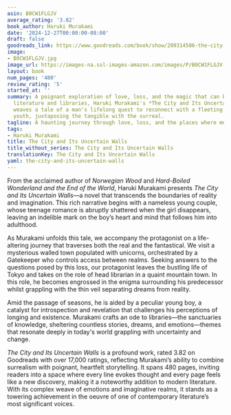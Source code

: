 ```yaml
---
asin: B0CW1FLGJV
average_rating: '3.82'
book_author: Haruki Murakami
date: '2024-12-27T00:00:00-08:00'
draft: false
goodreads_link: https://www.goodreads.com/book/show/209314506-the-city-and-its-uncertain-walls
image:
- B0CW1FLGJV.jpg
image_url: https://images-na.ssl-images-amazon.com/images/P/B0CW1FLGJV.01._SCLZZZZZZZ.jpg
layout: book
num_pages: '480'
review_rating: '5'
started_at: ''
summary: A poignant exploration of love, loss, and the magic that can be found in
  literature and libraries, Haruki Murakami's *The City and Its Uncertain Walls* intricately
  weaves a tale of a man's lifelong quest to reconnect with a fleeting love from his
  youth, juxtaposing the tangible with the surreal.
tagline: A haunting journey through love, loss, and the places where memories linger.
tags:
- Haruki Murakami
title: The City and Its Uncertain Walls
title_without_series: The City and Its Uncertain Walls
translationKey: The City and Its Uncertain Walls
yaml: the-city-and-its-uncertain-walls
---
```


From the acclaimed author of *Norwegian Wood* and *Hard-Boiled Wonderland and the End of the World*, Haruki Murakami presents *The City and Its Uncertain Walls*—a novel that transcends the boundaries of reality and imagination. This rich narrative begins with a nameless young couple, whose teenage romance is abruptly shattered when the girl disappears, leaving an indelible mark on the boy’s heart and mind that follows him into adulthood.

As Murakami unfolds this tale, we accompany the protagonist on a life-altering journey that traverses both the real and the fantastical. We visit a mysterious walled town populated with unicorns, orchestrated by a Gatekeeper who controls access between realms. Seeking answers to the questions posed by this loss, our protagonist leaves the bustling life of Tokyo and takes on the role of head librarian in a quaint mountain town. In this role, he becomes engrossed in the enigma surrounding his predecessor whilst grappling with the thin veil separating dreams from reality.

Amid the passage of seasons, he is aided by a peculiar young boy, a catalyst for introspection and revelation that challenges his perceptions of longing and existence. Murakami crafts an ode to libraries—the sanctuaries of knowledge, sheltering countless stories, dreams, and emotions—themes that resonate deeply in today's world grappling with uncertainty and change.

*The City and Its Uncertain Walls* is a profound work, rated 3.82 on Goodreads with over 17,000 ratings, reflecting Murakami’s ability to combine surrealism with poignant, heartfelt storytelling. It spans 480 pages, inviting readers into a space where every line evokes thought and every page feels like a new discovery, making it a noteworthy addition to modern literature. With its complex weave of emotions and imaginative realms, it stands as a towering achievement in the oeuvre of one of contemporary literature’s most significant voices.